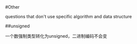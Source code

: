 #Other

questions that don't use specific algorithm and data structure

##unsigned

一个数强制类型转化为unsigned，二进制编码不会变